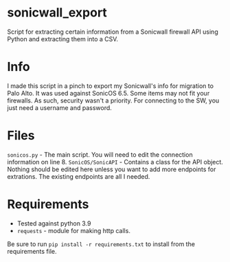 # sonicwall_export
Script for extracting certain information from a Sonicwall firewall API using Python and extracting them into a CSV.

# Info
I made this script in a pinch to export my Sonicwall's info for migration to Palo Alto. It was used against SonicOS 6.5. Some items may not fit your firewalls. As such, security wasn't a priority. For connecting to the SW, you just need a username and password.

# Files
`sonicos.py` - The main script. You will need to edit the connection information on line 8.
`SonicOS/SonicAPI` - Contains a class for the API object. Nothing should be edited here unless you want to add more endpoints for extrations. The existing endpoints are all I needed.

# Requirements
- Tested against python 3.9
- `requests` - module for making http calls.

Be sure to run `pip install -r requirements.txt` to install from the requirements file.
